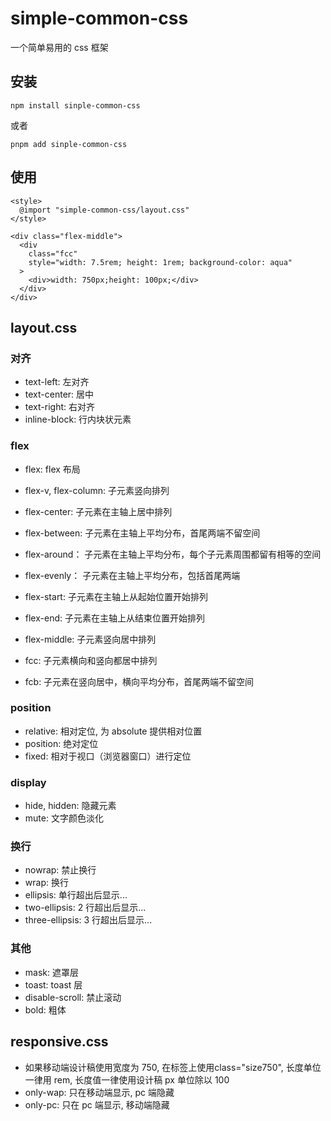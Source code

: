 # simple-common-css
一个简单易用的 css 框架

## 安装
```
npm install sinple-common-css
```
或者
```
pnpm add sinple-common-css 
```

## 使用
```
<style>
  @import "simple-common-css/layout.css"
</style>
```
```
<div class="flex-middle">
  <div
    class="fcc"
    style="width: 7.5rem; height: 1rem; background-color: aqua"
  >
    <div>width: 750px;height: 100px;</div>
  </div>
</div>
```

## layout.css
### 对齐
- text-left: 左对齐
- text-center: 居中
- text-right: 右对齐
- inline-block: 行内块状元素

### flex
- flex: flex 布局
- flex-v, flex-column: 子元素竖向排列

- flex-center: 子元素在主轴上居中排列
- flex-between: 子元素在主轴上平均分布，首尾两端不留空间
- flex-around： 子元素在主轴上平均分布，每个子元素周围都留有相等的空间
- flex-evenly： 子元素在主轴上平均分布，包括首尾两端

- flex-start: 子元素在主轴上从起始位置开始排列
- flex-end: 子元素在主轴上从结束位置开始排列

- flex-middle: 子元素竖向居中排列
- fcc: 子元素横向和竖向都居中排列
- fcb: 子元素在竖向居中，横向平均分布，首尾两端不留空间

### position
- relative: 相对定位, 为 absolute 提供相对位置
- position: 绝对定位
- fixed: 相对于视口（浏览器窗口）进行定位

### display
- hide, hidden: 隐藏元素
- mute: 文字颜色淡化

### 换行
- nowrap: 禁止换行
- wrap: 换行
- ellipsis: 单行超出后显示...
- two-ellipsis: 2 行超出后显示...
- three-ellipsis: 3 行超出后显示...

### 其他
- mask: 遮罩层
- toast: toast 层
- disable-scroll: 禁止滚动
- bold: 粗体

## responsive.css
- 如果移动端设计稿使用宽度为 750, 在<html>标签上使用class="size750", 长度单位一律用 rem, 长度值一律使用设计稿 px 单位除以 100
- only-wap: 只在移动端显示, pc 端隐藏
- only-pc: 只在 pc 端显示, 移动端隐藏